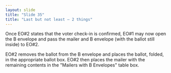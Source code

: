 ```yaml
---
layout: slide
title: "Slide 35"
title: "Last but not least – 2 things"
---
```


Once EO#2 states that the voter check-in is confirmed, EO#1 may now open the B envelope and pass the mailer and B envelope (with the ballot still inside) to EO#2.

EO#2 removes the ballot from the B envelope and places the ballot, folded, in the appropriate ballot box. EO#2 then places the mailer with the remaining contents in the "Mailers with B Envelopes" table box.
